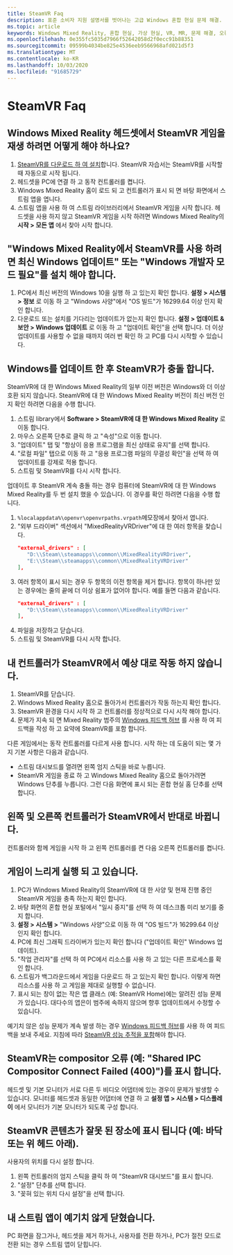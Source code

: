 ```yaml
---
title: SteamVR Faq
description: 표준 소비자 지원 설명서를 벗어나는 고급 Windows 혼합 현실 문제 해결.
ms.topic: article
keywords: Windows Mixed Reality, 혼합 현실, 가상 현실, VR, MR, 문제 해결, 오류, 도움말, 지원, SteamVR
ms.openlocfilehash: 0e355fc5035d7966f52642058d2f0ecc91b88351
ms.sourcegitcommit: 09599b4034be825e4536eeb9566968afd021d5f3
ms.translationtype: MT
ms.contentlocale: ko-KR
ms.lasthandoff: 10/03/2020
ms.locfileid: "91685729"
---
```

# <a name="steamvr-faqs"></a>SteamVR Faq

## <a name="how-can-i-play-steamvr-games-in-my-windows-mixed-reality-headset"></a>Windows Mixed Reality 헤드셋에서 SteamVR 게임을 재생 하려면 어떻게 해야 하나요?

1. [SteamVR를 다운로드 하 여 설치](https://steamcdn-a.akamaihd.net/client/installer/SteamWindowsMRInstaller.exe)합니다. SteamVR 자습서는 SteamVR를 시작할 때 자동으로 시작 됩니다.
2. 헤드셋을 PC에 연결 하 고 동작 컨트롤러를 켭니다.
3. Windows Mixed Reality 홈이 로드 되 고 컨트롤러가 표시 되 면 바탕 화면에서 스트림 앱을 엽니다.
4. 스트림 앱을 사용 하 여 스트림 라이브러리에서 SteamVR 게임을 시작 합니다. 헤드셋을 사용 하지 않고 SteamVR 게임을 시작 하려면 Windows Mixed Reality의 **시작 > 모든 앱** 에서 찾아 시작 합니다. 

## <a name="a-message-says-to-use-steamvr-with-windows-mixed-reality-you-need-to-install-the-latest-windows-update-or-windows-developer-mode-required"></a>"Windows Mixed Reality에서 SteamVR를 사용 하려면 최신 Windows 업데이트" 또는 "Windows 개발자 모드 필요"를 설치 해야 합니다.

1. PC에서 최신 버전의 Windows 10을 실행 하 고 있는지 확인 합니다. **설정 > 시스템 > 정보** 로 이동 하 고 "Windows 사양"에서 "OS 빌드"가 16299.64 이상 인지 확인 합니다.
2. 다운로드 또는 설치를 기다리는 업데이트가 없는지 확인 합니다. **설정 > 업데이트 & 보안 > Windows 업데이트** 로 이동 하 고 "업데이트 확인"을 선택 합니다. 더 이상 업데이트를 사용할 수 없을 때까지 여러 번 확인 하 고 PC를 다시 시작할 수 있습니다.

## <a name="steamvr-is-crashing-after-updating-windows"></a>Windows를 업데이트 한 후 SteamVR가 충돌 합니다.

SteamVR에 대 한 Windows Mixed Reality의 일부 이전 버전은 Windows와 더 이상 호환 되지 않습니다. SteamVR에 대 한 Windows Mixed Reality 버전이 최신 버전 인지 확인 하려면 다음을 수행 합니다.
1. 스트림 library에서 **Software > SteamVR에 대 한 Windows Mixed Reality** 로 이동 합니다.
2. 마우스 오른쪽 단추로 클릭 하 고 "속성"으로 이동 합니다.
3. "업데이트" 탭 및 "항상이 응용 프로그램을 최신 상태로 유지"를 선택 합니다.
4. "로컬 파일" 탭으로 이동 하 고 "응용 프로그램 파일의 무결성 확인"을 선택 하 여 업데이트를 강제로 적용 합니다.
5. 스트림 및 SteamVR를 다시 시작 합니다.

업데이트 후 SteamVR 계속 충돌 하는 경우 컴퓨터에 SteamVR에 대 한 Windows Mixed Reality를 두 번 설치 했을 수 있습니다. 이 경우를 확인 하려면 다음을 수행 합니다.
1. ```%localappdata%\openvr\openvrpaths.vrpath```메모장에서 찾아서 엽니다.
2. "외부 드라이버" 섹션에서 "MixedRealityVRDriver"에 대 한 여러 항목을 찾습니다. 
   ```json
   "external_drivers" : [
      "D:\\Steam\\steamapps\\common\\MixedRealityVRDriver",
      "E:\\Steam\\steamapps\\common\\MixedRealityVRDriver"
   ],
   ```
3. 여러 항목이 표시 되는 경우 두 항목의 이전 항목을 제거 합니다. 항목이 하나만 있는 경우에는 줄의 끝에 더 이상 쉼표가 없어야 합니다. 예를 들면 다음과 같습니다.
   ```json
   "external_drivers" : [
      "D:\\Steam\\steamapps\\common\\MixedRealityVRDriver"
   ],
   ```
4. 파일을 저장하고 닫습니다.
5. 스트림 및 SteamVR를 다시 시작 합니다.

## <a name="my-controllers-arent-working-as-expected-in-steamvr"></a>내 컨트롤러가 SteamVR에서 예상 대로 작동 하지 않습니다.

1. SteamVR를 닫습니다.
2. Windows Mixed Reality 홈으로 돌아가서 컨트롤러가 작동 하는지 확인 합니다.
3. SteamVR 환경을 다시 시작 하 고 컨트롤러를 정상적으로 다시 시작 해야 합니다.
4. 문제가 지속 되 면 Mixed Reality 범주의 [Windows 피드백 허브](https://support.microsoft.com/en-us/help/4021566/windows-10-send-feedback-to-microsoft-with-feedback-hub-app) 를 사용 하 여 피드백을 작성 하 고 요약에 SteamVR를 포함 합니다.

다른 게임에서는 동작 컨트롤러를 다르게 사용 합니다. 시작 하는 데 도움이 되는 몇 가지 기본 사항은 다음과 같습니다.
* 스트림 대시보드를 열려면 왼쪽 엄지 스틱을 바로 누릅니다.
* SteamVR 게임을 종료 하 고 Windows Mixed Reality 홈으로 돌아가려면 Windows 단추를 누릅니다. 그런 다음 화면에 표시 되는 혼합 현실 홈 단추를 선택 합니다.

## <a name="my-left-and-right-controllers-are-reversed-in-steamvr"></a>왼쪽 및 오른쪽 컨트롤러가 SteamVR에서 반대로 바뀝니다.

컨트롤러와 함께 게임을 시작 하 고 왼쪽 컨트롤러를 켠 다음 오른쪽 컨트롤러를 켭니다.

## <a name="my-games-are-running-slowly"></a>게임이 느리게 실행 되 고 있습니다.

1. PC가 Windows Mixed Reality의 SteamVR에 대 한 사양 및 현재 진행 중인 SteamVR 게임을 충족 하는지 확인 합니다.
2. 바탕 화면의 혼합 현실 포털에서 "일시 중지"를 선택 하 여 데스크톱 미리 보기를 중지 합니다.
3. **설정 > 시스템 >** "Windows 사양"으로 이동 하 여 "OS 빌드"가 16299.64 이상 인지 확인 합니다.
4. PC에 최신 그래픽 드라이버가 있는지 확인 합니다 ("업데이트 확인" Windows 업데이트).
5. "작업 관리자"를 선택 하 여 PC에서 리소스를 사용 하 고 있는 다른 프로세스를 확인 합니다.
6. 스트림가 백그라운드에서 게임을 다운로드 하 고 있는지 확인 합니다. 이렇게 하면 리소스를 사용 하 고 게임을 제대로 실행할 수 없습니다.
7. 표시 되는 창이 없는 작은 앱 클래스 (예: SteamVR Home)에는 알려진 성능 문제가 있습니다. 대다수의 앱은이 범주에 속하지 않으며 향후 업데이트에서 수정할 수 있습니다.

예기치 않은 성능 문제가 계속 발생 하는 경우 [Windows 피드백 허브](https://support.microsoft.com/en-us/help/4021566/windows-10-send-feedback-to-microsoft-with-feedback-hub-app)를 사용 하 여 피드백을 보내 주세요. 지침에 따라 [SteamVR 성능 추적을 포함](using-steamvr-with-windows-mixed-reality.md#sharing-feedback-on-steamvr)해야 합니다. 

## <a name="steamvr-is-showing-a-compositor-error-for-example-shared-ipc-compositor-connect-failed-400"></a>SteamVR는 compositor 오류 (예: "Shared IPC Compositor Connect Failed (400)")를 표시 합니다.

헤드셋 및 기본 모니터가 서로 다른 두 비디오 어댑터에 있는 경우이 문제가 발생할 수 있습니다. 모니터를 헤드셋과 동일한 어댑터에 연결 하 고 **설정 앱 > 시스템 > 디스플레이** 에서 모니터가 기본 모니터가 되도록 구성 합니다.

## <a name="steamvr-content-appears-in-the-wrong-place-like-beneath-the-floor-or-above-my-head"></a>SteamVR 콘텐츠가 잘못 된 장소에 표시 됩니다 (예: 바닥 또는 위 헤드 아래).

사용자의 위치를 다시 설정 합니다. 
1. 왼쪽 컨트롤러의 엄지 스틱을 클릭 하 여 "SteamVR 대시보드"를 표시 합니다.
2. "설정" 단추를 선택 합니다.
3. "꽂혀 있는 위치 다시 설정"을 선택 합니다.

## <a name="my-steam-app-closed-unexpectedly"></a>내 스트림 앱이 예기치 않게 닫혔습니다.

PC 화면을 잠그거나, 헤드셋을 제거 하거나, 사용자를 전환 하거나, PC가 절전 모드로 전환 되는 경우 스트림 앱이 닫힙니다.
